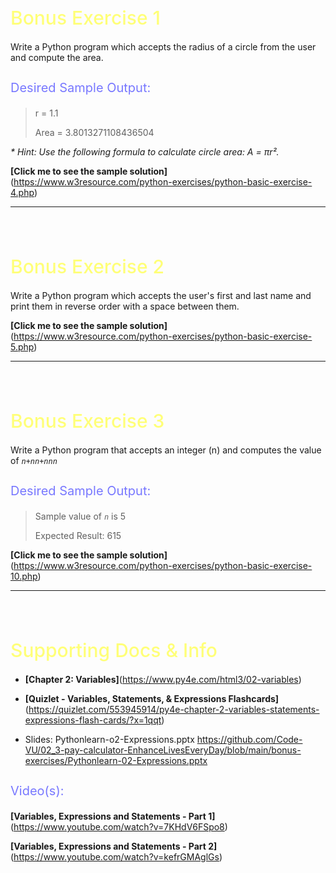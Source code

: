 <style>
.heading1 {
    color: #ffff78;
    font-weight:500;
    font-size: 30px;
}
.heading3 {
    color: #7878ff;
    font-weight:400;
    font-size: 20px;
}
.space {
   padding-top: 35px;
}
</style>

<h1 class="heading1">
    Bonus Exercise 1
</h1>

Write a Python program which accepts the radius of a circle from the user and compute the area.

<h3 class="heading3">
    Desired Sample Output:
</h3>

> r = 1.1
>
> Area = 3.8013271108436504

   _* Hint: Use the following formula to calculate circle area: A = πr²._

**[Click me to see the sample solution]**(https://www.w3resource.com/python-exercises/python-basic-exercise-4.php)


---

<h1 class="heading1 space">
    Bonus Exercise 2
</h1>
Write a Python program which accepts the user's first and last name and print them in reverse order with a space between them.

**[Click me to see the sample solution]**(https://www.w3resource.com/python-exercises/python-basic-exercise-5.php)

---

<h1 class="heading1 space">
    Bonus Exercise 3
</h1>

Write a Python program that accepts an integer (n) and computes the value of _`n+nn+nnn`_
<h3 class="heading3">
    Desired Sample Output:
</h3>


> Sample value of _`n`_ is 5
> 
> Expected Result: 615

**[Click me to see the sample solution]**(https://www.w3resource.com/python-exercises/python-basic-exercise-10.php)

---

<h1 class="heading1 space">
    Supporting Docs & Info
</h1>

- **[Chapter 2: Variables]**(https://www.py4e.com/html3/02-variables)

- **[Quizlet - Variables, Statements, & Expressions Flashcards]**(https://quizlet.com/553945914/py4e-chapter-2-variables-statements-expressions-flash-cards/?x=1qqt)

- Slides: Pythonlearn-o2-Expressions.pptx        https://github.com/Code-VU/02_3-pay-calculator-EnhanceLivesEveryDay/blob/main/bonus-exercises/Pythonlearn-02-Expressions.pptx

<h3 class="heading3">
    Video(s):
</h3>

**[Variables, Expressions and Statements - Part 1]**(https://www.youtube.com/watch?v=7KHdV6FSpo8)

**[Variables, Expressions and Statements - Part 2]**(https://www.youtube.com/watch?v=kefrGMAglGs)

